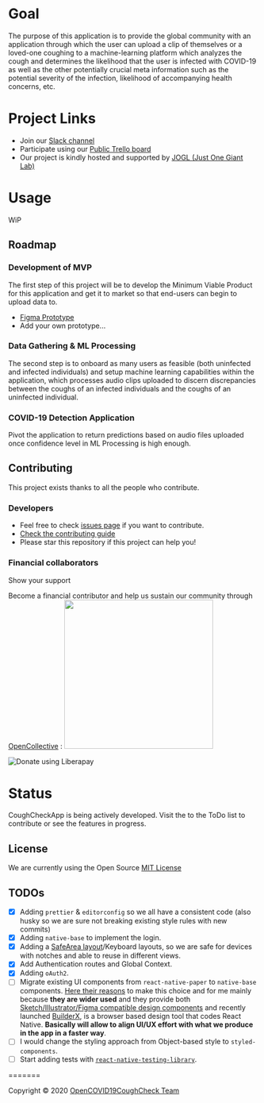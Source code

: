 # Goal

The purpose of this application is to provide the global community with an application through which the user can upload a clip of themselves or a loved-one coughing to a machine-learning platform which analyzes the cough and determines the likelihood that the user is infected with COVID-19 as well as the other potentially crucial meta information such as the potential severity of the infection, likelihood of accompanying health concerns, etc.

# Project Links

  - Join our [Slack channel](https://join.slack.com/t/open-covid19/shared_invite/zt-cbji2hte-8jdoHpJDKg80ZliPVCIjqw)
  - Participate using our [Public Trello board](https://trello.com/opencovid19aicoughdetectionteam)
  - Our project is kindly hosted and supported by [JOGL (Just One Giant Lab)](https://app.jogl.io/project/132)
  
# Usage

WiP

## Roadmap

### Development of MVP

The first step of this project will be to develop the Minimum Viable Product for this application and get it to market so that end-users can begin to upload data to.

  - [Figma Prototype](https://www.figma.com/file/OTTJjNQSbzJ7d9qCyLOZ9h/OpenCOVID19?node-id=0%3A1)
  - Add your own prototype...

### Data Gathering & ML Processing

The second step is to onboard as many users as feasible (both uninfected and infected individuals) and setup machine learning capabilities within the application, which processes audio clips uploaded to discern discrepancies between the coughs of an infected individuals and the coughs of an uninfected individual.

### COVID-19 Detection Application

Pivot the application to return predictions based on audio files uploaded once confidence level in ML Processing is high enough.

## Contributing

This project exists thanks to all the people who contribute.

### Developers

  - Feel free to check [issues page](https://github.com/OpenCOVID19CoughCheck/CoughCheckApp/issues) if you want to contribute. 
  - [Check the contributing guide](./CONTRIBUTING.md)
  - Please star this repository if this project can help you!

### Financial collaborators

Show your support

Become a financial contributor and help us sustain our community through [OpenCollective](https://opencollective.com/coughcheckapp/contribute) : <a href="https://opencollective.com/coughcheckapp/donate" target="_blank">
  <img src="https://opencollective.com/coughcheckapp/donate/button@2x.png?color=blue" width=300 />
</a>

<img alt="Donate using Liberapay" src="https://liberapay.com/assets/widgets/donate.svg">

# Status

CoughCheckApp is being actively developed. Visit the to the ToDo list to contribute or see the features in progress.

## License

We are currently using the Open Source [MIT License](./LICENSE.md)

## TODOs

- [x] Adding `prettier` & `editorconfig` so we all have a consistent code (also husky so we are sure not breaking existing style rules with new commits)
- [x] Adding `native-base` to implement the login.
- [x] Adding a [SafeArea layout](https://reactnavigation.org/docs/handling-safe-area/)/Keyboard layouts, so we are safe for devices with notches and able to reuse in different views.
- [x] Add Authentication routes and Global Context.
- [x] Adding `oAuth2`.
- [ ] Migrate existing UI components from `react-native-paper` to `native-base` components. [Here their reasons](https://github.com/GeekyAnts/NativeBase#2-why-nativebase) to make this choice and for me mainly because **they are wider used** and they provide both [Sketch/Illustrator/Figma compatible design components](https://nativebase.io/sketch-template) and recently launched [BuilderX](https://builderx.io/), is a browser based design tool that codes React Native. **Basically will allow to align UI/UX effort with what we produce in the app in a faster way**.
- [ ] I would change the styling approach from Object-based style to `styled-components`.
- [ ] Start adding tests with [`react-native-testing-library`](https://callstack.github.io/react-native-testing-library/docs/getting-started).

=======

Copyright © 2020 [OpenCOVID19CoughCheck Team](https://github.com/OpenCOVID19CoughCheck)


